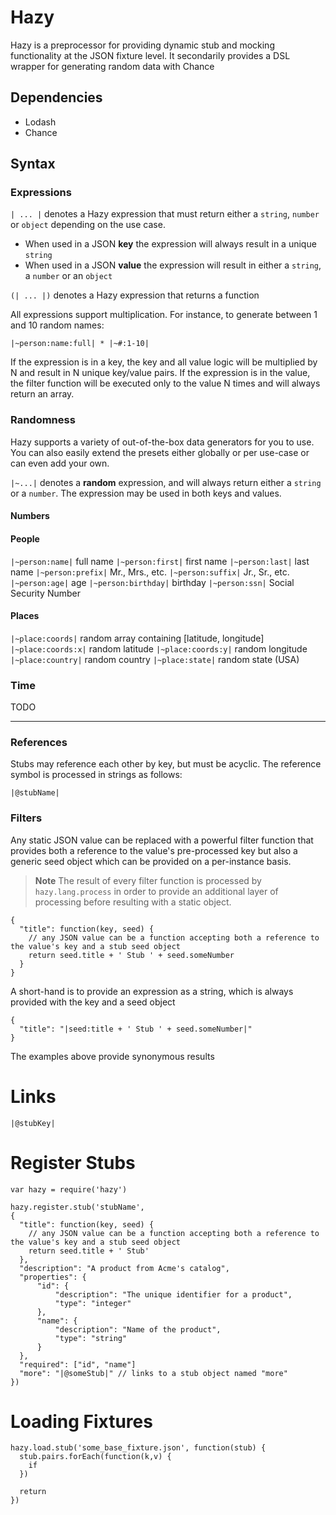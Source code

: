 # Hazy

Hazy is a preprocessor for providing dynamic stub and mocking functionality at the JSON fixture level. It secondarily provides a DSL wrapper for generating random data with Chance

## Dependencies
* Lodash
* Chance

## Syntax

### Expressions

`| ... |` denotes a Hazy expression that must return either a `string`, `number` or `object` depending on the use case.

  * When used in a JSON __key__ the expression will always result in a unique `string`
  * When used in a JSON __value__ the expression will result in either a `string`, a `number` or an `object`

`(| ... |)` denotes a Hazy expression that returns a function


All expressions support multiplication. For instance, to generate between 1 and 10 random names:

```
|~person:name:full| * |~#:1-10|
```

If the expression is in a key, the key and all value logic will be multiplied by N and result in N unique key/value pairs.
If the expression is in the value, the filter function will be executed only to the value N times and will always return an array.

### Randomness

Hazy supports a variety of out-of-the-box data generators for you to use. You can also easily extend the presets either globally or per use-case or can even add your own.

`|~...|` denotes a __random__ expression, and will always return either a `string` or a `number`. The expression may be used in both keys and values.

#### Numbers

#### People
`|~person:name|` full name
`|~person:first|` first name
`|~person:last|` last name
`|~person:prefix|` Mr., Mrs., etc.
`|~person:suffix|` Jr., Sr., etc.
`|~person:age|` age
`|~person:birthday|` birthday
`|~person:ssn|` Social Security Number

#### Places
`|~place:coords|` random array containing [latitude, longitude]
`|~place:coords:x|` random latitude
`|~place:coords:y|` random longitude
`|~place:country|` random country
`|~place:state|` random state (USA)

### Time

TODO

-----

### References

Stubs may reference each other by key, but must be acyclic. The reference symbol is processed in strings as follows:

`|@stubName|`

### Filters

Any static JSON value can be replaced with a powerful filter function that provides both a reference to the value's pre-processed key but also
a generic seed object which can be provided on a per-instance basis.

> __Note__
> The result of every filter function is processed by `hazy.lang.process` in order to provide an additional layer of processing before resulting with a static object.

```
{
  "title": function(key, seed) {
    // any JSON value can be a function accepting both a reference to the value's key and a stub seed object
    return seed.title + ' Stub ' + seed.someNumber
  }
}
```

A short-hand is to provide an expression as a string, which is always provided with the key and a seed object

```
{
  "title": "|seed:title + ' Stub ' + seed.someNumber|"
}
```

The examples above provide synonymous results



# Links

```
|@stubKey|
```

# Register Stubs

```
var hazy = require('hazy')

hazy.register.stub('stubName',
{
  "title": function(key, seed) {
    // any JSON value can be a function accepting both a reference to the value's key and a stub seed object
    return seed.title + ' Stub'
  },
  "description": "A product from Acme's catalog",
  "properties": {
      "id": {
          "description": "The unique identifier for a product",
          "type": "integer"
      },
      "name": {
          "description": "Name of the product",
          "type": "string"
      }
  },
  "required": ["id", "name"]
  "more": "|@someStub|" // links to a stub object named "more"
})

```

# Loading Fixtures

```
hazy.load.stub('some_base_fixture.json', function(stub) {
  stub.pairs.forEach(function(k,v) {
    if 
  })

  return 
})
```